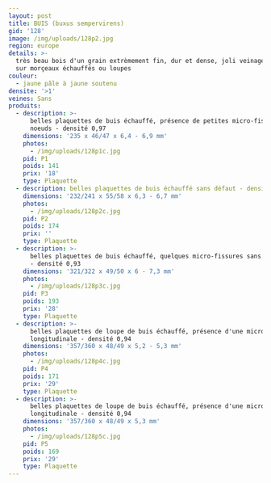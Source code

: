 ```yaml
---
layout: post
title: BUIS (buxus sempervirens)
gid: '128'
image: /img/uploads/128p2.jpg
region: europe
details: >-
  très beau bois d'un grain extrèmement fin, dur et dense, joli veinage bleuté
  sur morçeaux échauffés ou loupes
couleur:
  - jaune pâle à jaune soutenu
densite: '>1'
veines: Sans
produits:
  - description: >-
      belles plaquettes de buis échauffé, présence de petites micro-fissures sur
      noeuds - densité 0,97
    dimensions: '235 x 46/47 x 6,4 - 6,9 mm'
    photos:
      - /img/uploads/128p1c.jpg
    pid: P1
    poids: 141
    prix: '18'
    type: Plaquette
  - description: belles plaquettes de buis échauffé sans défaut - densité 1
    dimensions: '232/241 x 55/58 x 6,3 - 6,7 mm'
    photos:
      - /img/uploads/128p2c.jpg
    pid: P2
    poids: 174
    prix: ''
    type: Plaquette
  - description: >-
      belles plaquettes de buis échauffé, quelques micro-fissures sans incidence
      - densité 0,93
    dimensions: '321/322 x 49/50 x 6 - 7,3 mm'
    photos:
      - /img/uploads/128p3c.jpg
    pid: P3
    poids: 193
    prix: '28'
    type: Plaquette
  - description: >-
      belles plaquettes de loupe de buis échauffé, présence d'une micro-fissure
      longitudinale - densité 0,94
    dimensions: '357/360 x 48/49 x 5,2 - 5,3 mm'
    photos:
      - /img/uploads/128p4c.jpg
    pid: P4
    poids: 171
    prix: '29'
    type: Plaquette
  - description: >-
      belles plaquettes de loupe de buis échauffé, présence d'une micro-fissure
      longitudinale - densité 0,94
    dimensions: '357/360 x 48/49 x 5,3 mm'
    photos:
      - /img/uploads/128p5c.jpg
    pid: P5
    poids: 169
    prix: '29'
    type: Plaquette
---
```



